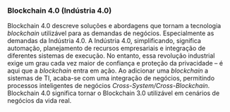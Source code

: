 ### Blockchain 4.0 (Indústria 4.0)

Blockchain 4.0 descreve soluções e abordagens que tornam a tecnologia _blockchain_ utilizável para as demandas de negócios. Especialmente as demandas da Indústria 4.0. A Indústria 4.0, simplificando, significa automação, planejamento de recursos empresariais e integração de diferentes sistemas de execução. No entanto, essa revolução industrial exige um grau cada vez maior de confiança e proteção da privacidade – é aqui que a _blockchain_ entra em ação. Ao adicionar uma _blockchain_ a sistemas de TI, acaba-se com uma integração de negócios, permitindo processos inteligentes de negócios _Cross-System/Cross-Blockchain_. Blockchain 4.0 significa tornar o Blockchain 3.0 utilizável em cenários de negócios da vida real.
